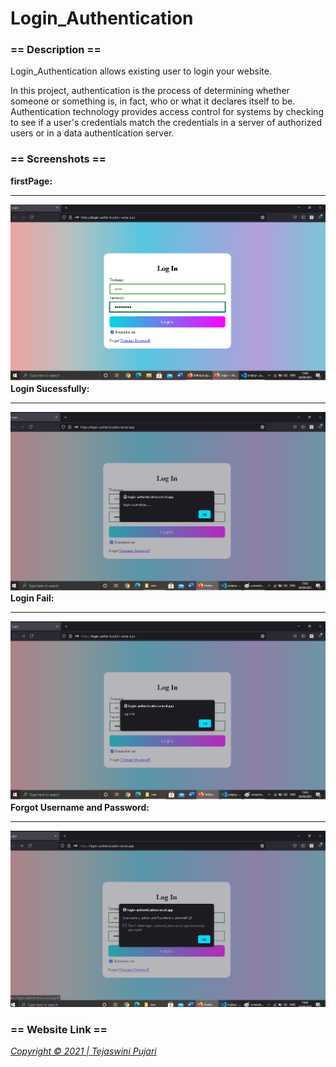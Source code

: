 # Login_Authentication

<h3>== Description ==</h3>

 Login_Authentication allows existing user to login your website.

In this project, authentication is the process of determining whether someone or something is, in fact, who or what it declares itself to be. Authentication technology provides access control for systems by checking to see if a user's credentials match the credentials in a server of authorized users or in a data authentication server.


<h3>== Screenshots ==</h3>
<b>firstPage:</b><hr>
  <img src="img/screenshot.png"><br>
<b>Login Sucessfully:</b><hr>
  <img src="img/screenshot2.png"><br>
<b>Login Fail:</b><hr>
  <img src="img/screenshot3.png"><br>
 <b>Forgot Username and Password:</b><hr>
  <img src="img/screenshot4.png">

<h3>== Website Link ==</h3>
<a href="https://github.com/TejaswiniPujari/Login_Authentication.git">
  
 <p><i>Copyright © 2021 | Tejaswini Pujari</i></p>
